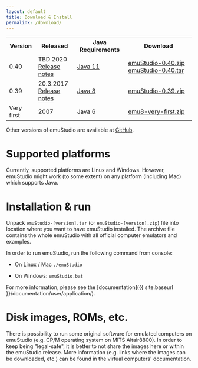 ```yaml
---
layout: default
title: Download & Install
permalink: /download/
---
```


<div class="jumbotron">
  <div class="table-responsive">
    <table class="table borderless">
      <tr>
        <th>Version</th>
        <th>Released</th>
        <th>Java Requirements</th>
        <th>Download</th>
      </tr>
      <tr class="active">
        <td>0.40</td>
        <td>
          <div>TBD 2020</div>
          <div><a href="">Release notes</a></div>
        </td>
        <td><a href="https://jdk.java.net/archive/" target="_blank">Java 11</a></td>
        <td>
          <span class="glyphicon glyphicon-download-alt" aria-hidden="true"></span>
          <a href="https://github.com/emustudio/emuStudio/releases/download/RELEASE-0.40/emuStudio-0.40.zip" 
             class="button btn-link btn-lg"
             role="button"
             target="_blank">emuStudio-0.40.zip</a>
          <a href="https://github.com/emustudio/emuStudio/releases/download/RELEASE-0.40/emuStudio-0.40.tar" 
             class="button btn-link btn-lg"
             role="button"
             target="_blank">emuStudio-0.40.tar</a>
        </td>
      </tr>
      <tr>
        <td>0.39</td>
        <td>
          <div>20.3.2017</div>
          <div><a href="https://github.com/emustudio/emuStudio/releases/download/RELEASE-0.39/changelog-0.39.md" target="_blank">Release notes</a></div>
        </td>
        <td><a href="http://www.oracle.com/technetwork/java/javase/downloads/jre8-downloads-2133155.html" target="_blank">Java 8</a></td>
        <td>
          <span class="glyphicon glyphicon-download-alt" aria-hidden="true"></span>
          <a href="https://github.com/emustudio/emuStudio/releases/download/RELEASE-0.39/emuStudio-0.39.zip" 
             class="button btn-link btn-lg"
             role="button"
             target="_blank">emuStudio-0.39.zip</a>
        </td>
      </tr>
      <tr>
        <td>Very first</td>
        <td>
          <div>2007</div>
        </td>
        <td>Java 6</td>
        <td>
          <span class="glyphicon glyphicon-download-alt" aria-hidden="true"></span>
          <a href="{{ site.baseurl }}/files/emu8-very-first.zip" 
             class="button btn-link btn-lg"
             role="button"
             target="_blank">emu8-very-first.zip</a>
        </td>
      </tr>
    </table>
  </div>
  <p>
    Other versions of emuStudio are available at
     <a href="https://github.com/emustudio/emuStudio/releases" target="_blank">GitHub</a>.     
  </p>
</div>

# Supported platforms

Currently, supported platforms are Linux and Windows. However, emuStudio might work (to some extent) on any platform
(including Mac) which supports Java.

# Installation & run

Unpack <code>emuStudio-[version].tar</code> (or <code>emuStudio-[version].zip</code>) file into location where you want to have emuStudio
installed. The archive file contains the whole emuStudio with all official computer emulators and examples.
 
In order to run emuStudio, run the following command from console:

- On Linux / Mac
<code>./emuStudio</code>

- On Windows:
<code>emuStudio.bat</code>

For more information, please see the [documentation]({{ site.baseurl }}/documentation/user/application/).


# Disk images, ROMs, etc.

There is possibility to run some original software for emulated computers on emuStudio (e.g. CP/M operating system on
MITS Altair8800). In order to keep being "legal-safe", it is better to not share the images here or within the emuStudio
release. More information (e.g. links where the images can be downloaded, etc.) can be found in the virtual computers' documentation.
